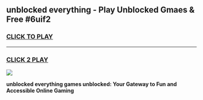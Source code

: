 
## unblocked everything - Play Unblocked Gmaes & Free #6uif2
<h3>
<a href="https://news.freeplayer.one?title=unblocked_everything&ref=24F">CLICK TO PLAY</a></h3>
<hr>

<h3>
<a href="https://news.freeplayer.one?title=unblocked_everything&ref=24F">CLICK 2 PLAY</a>
  
</h3>

<a href="https://news.freeplayer.one?title=unblocked_everything&ref=24F/"><img src="https://clearcache.store/games.png"></a>


**unblocked everything games unblocked: Your Gateway to Fun and Accessible Online Gaming**

